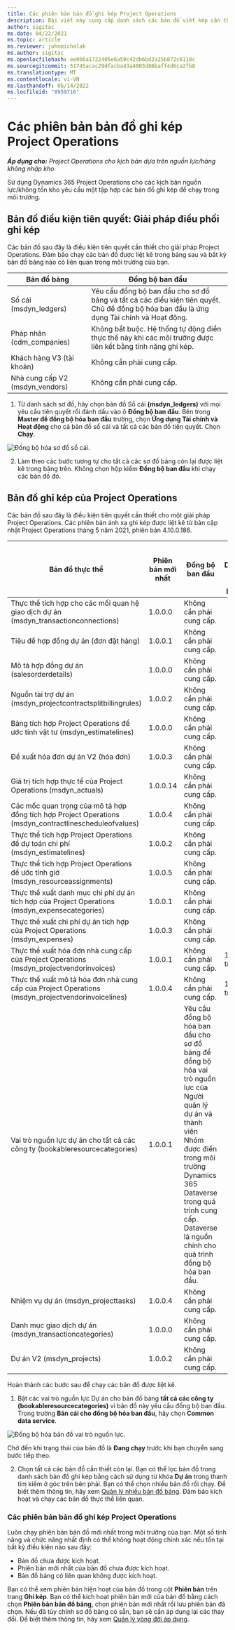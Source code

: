 ```yaml
---
title: Các phiên bản bản đồ ghi kép Project Operations
description: Bài viết này cung cấp danh sách các bản đồ viết kép cần thiết Dynamics 365 Project Operations.
author: sigitac
ms.date: 04/22/2021
ms.topic: article
ms.reviewer: johnmichalak
ms.author: sigitac
ms.openlocfilehash: ee0b6a1722405e6a50c42db6bd2a25b872c6118c
ms.sourcegitcommit: 51745acac29dfacba43a4003d86baff4d6ca2fb8
ms.translationtype: MT
ms.contentlocale: vi-VN
ms.lasthandoff: 06/14/2022
ms.locfileid: "8959716"
---
```

# <a name="project-operations-dual-write-map-versions"></a>Các phiên bản bản đồ ghi kép Project Operations

_**Áp dụng cho:** Project Operations cho kịch bản dựa trên nguồn lực/hàng không nhập kho_

Sử dụng Dynamics 365 Project Operations cho các kịch bản nguồn lực/không tồn kho yêu cầu một tập hợp các bản đồ ghi kép để chạy trong môi trường. 

## <a name="prerequisite-maps-dual-write-orchestration-solution"></a>Bản đồ điều kiện tiên quyết: Giải pháp điều phối ghi kép

Các bản đồ sau đây là điều kiện tiên quyết cần thiết cho giải pháp Project Operations. Đảm bảo chạy các bản đồ được liệt kê trong bảng sau và bất kỳ bản đồ bảng nào có liên quan trong môi trường của bạn.

| Bản đồ bảng | Đồng bộ ban đầu |
| --- | --- |
| Sổ cái (msdyn_ledgers) | Yêu cầu đồng bộ ban đầu cho sơ đồ bảng và tất cả các điều kiện tiên quyết. Chủ để đồng bộ hóa ban đầu là ứng dụng Tài chính và Hoạt động. |
| Pháp nhân (cdm_companies) | Không bắt buộc. Hệ thống tự động điền thực thể này khi các môi trường được liên kết bằng tính năng ghi kép. |
| Khách hàng V3 (tài khoản) | Không cần phải cung cấp. |
| Nhà cung cấp V2 (msdyn_vendors) | Không cần phải cung cấp. |

1. Từ danh sách sơ đồ, hãy chọn bản đồ Sổ cái **(msdyn\_ledgers)** với mọi yêu cầu tiên quyết rồi đánh dấu vào ô **Đồng bộ ban đầu**. Bên trong **Master để đồng bộ hóa ban đầu** trường, chọn **Ứng dụng Tài chính và Hoạt động** cho cả bản đồ sổ cái và tất cả các bản đồ tiên quyết. Chọn **Chạy**.

![Đồng bộ hóa sơ đồ sổ cái.](media/DW6.png)

2. Làm theo các bước tương tự cho tất cả các sơ đồ bảng còn lại được liệt kê trong bảng trên. Không chọn hộp kiểm **Đồng bộ ban đầu** khi chạy các bản đồ đó.

## <a name="project-operations-dual-write-maps"></a>Bản đồ ghi kép của Project Operations

Các bản đồ sau đây là điều kiện tiên quyết cần thiết cho một giải pháp Project Operations. Các phiên bản ánh xạ ghi kép được liệt kê từ bản cập nhật Project Operations tháng 5 năm 2021, phiên bản 4.10.0.186.

| Bản đồ thực thể | Phiên bản mới nhất | Đồng bộ ban đầu | Phiên bản Dynamics 365 Finance bắt buộc |
| --- | --- | --- | --- |
| Thực thể tích hợp cho các mối quan hệ giao dịch dự án (msdyn\_transactionconnections) | 1.0.0.0 | Không cần phải cung cấp. ||
| Tiêu đề hợp đồng dự án (đơn đặt hàng) | 1.0.0.1 | Không cần phải cung cấp. ||
| Mô tả hợp đồng dự án (salesorderdetails) | 1.0.0.0 | Không cần phải cung cấp. ||
| Nguồn tài trợ dự án (msdyn_projectcontractsplitbillingrules) | 1.0.0.2 | Không cần phải cung cấp. ||
| Bảng tích hợp Project Operations để ước tính vật tư (msdyn\_estimatelines) | 1.0.0.0 | Không cần phải cung cấp. ||
| Đề xuất hóa đơn dự án V2 (hóa đơn) | 1.0.0.3 | Không cần phải cung cấp. ||
| Giá trị tích hợp thực tế của Project Operations (msdyn_actuals) | 1.0.0.14 | Không cần phải cung cấp. ||
| Các mốc quan trọng của mô tả hợp đồng tích hợp Project Operations (msdyn_contractlinescheduleofvalues) | 1.0.0.4 | Không cần phải cung cấp. ||
| Thực thể tích hợp Project Operations để dự toán chi phí (msdyn_estimatelines) | 1.0.0.2 | Không cần phải cung cấp. ||
| Thực thể tích hợp Project Operations để ước tính giờ (msdyn_resourceassignments) | 1.0.0.5 | Không cần phải cung cấp. ||
| Thực thể xuất danh mục chi phí dự án tích hợp của Project Operations (msdyn_expensecategories) | 1.0.0.1 | Không cần phải cung cấp. ||
| Thực thể xuất chi phí dự án tích hợp của Project Operations (msdyn_expenses) | 1.0.0.3 | Không cần phải cung cấp. ||
| Thực thể xuất hóa đơn nhà cung cấp của Project Operations (msdyn_projectvendorinvoices) | 1.0.0.1 | Không cần phải cung cấp. |10.0.26 trở lên|
| Thực thể xuất mô tả hóa đơn nhà cung cấp của Project Operations (msdyn_projectvendorinvoicelines) | 1.0.0.4 | Không cần phải cung cấp. | 10.0.26 trở lên |
| Vai trò nguồn lực dự án cho tất cả các công ty (bookableresourcecategories) | 1.0.0.1 | Yêu cầu đồng bộ hóa ban đầu cho sơ đồ bảng để đồng bộ hóa vai trò nguồn lực của Người quản lý dự án và thành viên Nhóm được điền trong môi trường Dynamics 365 Dataverse trong quá trình cung cấp. Dataverse là nguồn chính cho quá trình đồng bộ hóa ban đầu. ||
| Nhiệm vụ dự án (msdyn_projecttasks) | 1.0.0.4 | Không cần phải cung cấp. ||
| Danh mục giao dịch dự án (msdyn_transactioncategories) | 1.0.0.0 | Không cần phải cung cấp. ||
| Dự án V2 (msdyn_projects) | 1.0.0.2 | Không cần phải cung cấp. ||

Hoàn thành các bước sau để chạy các bản đồ được liệt kê.

1. Bật các vai trò nguồn lực Dự án cho bản đồ bảng **tất cả các công ty (bookableresourcecategories)** vì bản đồ này yêu cầu đồng bộ ban đầu. Trong trường **Bản cái cho đồng bộ hóa ban đầu**, hãy chọn **Common data service**. 

 ![Đồng bộ hóa bản đồ vai trò nguồn lực.](media/6ResourceInitialSync.jpg)

 Chờ đến khi trạng thái của bản đồ là **Đang chạy** trước khi bạn chuyển sang bước tiếp theo.

2. Chọn tất cả các bản đồ cần thiết còn lại. Bạn có thể lọc bản đồ trong danh sách bản đồ ghi kép bằng cách sử dụng từ khóa **Dự án** trong thanh tìm kiếm ở góc trên bên phải. Bạn có thể chọn nhiều bản đồ rồi chạy. Để biết thêm thông tin, hãy xem [Quản lý nhiều bản đồ bảng](/dynamics365/fin-ops-core/dev-itpro/data-entities/dual-write/multiple-entity-maps). Đảm bảo kích hoạt và chạy các bản đồ thực thể liên quan.

### <a name="project-operations-dual-write-map-versions"></a>Các phiên bản bản đồ ghi kép Project Operations

Luôn chạy phiên bản bản đồ mới nhất trong môi trường của bạn. Một số tính năng và chức năng nhất định có thể không hoạt động chính xác nếu tồn tại bất kỳ điều kiện nào sau đây:

- Bản đồ chưa được kích hoạt.
- Phiên bản mới nhất của bản đồ chưa được kích hoạt. 
- Bản đồ bảng có liên quan không được kích hoạt.

Bạn có thể xem phiên bản hiện hoạt của bản đồ trong cột **Phiên bản** trên trang **Ghi kép**. Bạn có thể kích hoạt phiên bản mới của bản đồ bằng cách chọn **Phiên bản bản đồ bảng**, chọn phiên bản mới nhất rồi lưu phiên bản đã chọn. Nếu đã tùy chỉnh sơ đồ bảng có sẵn, bạn sẽ cần áp dụng lại các thay đổi. Để biết thêm thông tin, hãy xem [Quản lý vòng đời áp dụng](/dynamics365/fin-ops-core/dev-itpro/data-entities/dual-write/app-lifecycle-management).
